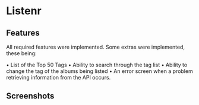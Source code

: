 # Listenr

## Features

All required features were implemented. Some extras were implemented, these being:

• List of the Top 50 Tags
• Ability to search through the tag list
• Ability to change the tag of the albums being listed
• An error screen when a problem retrieving information from the API occurs.

## Screenshots

